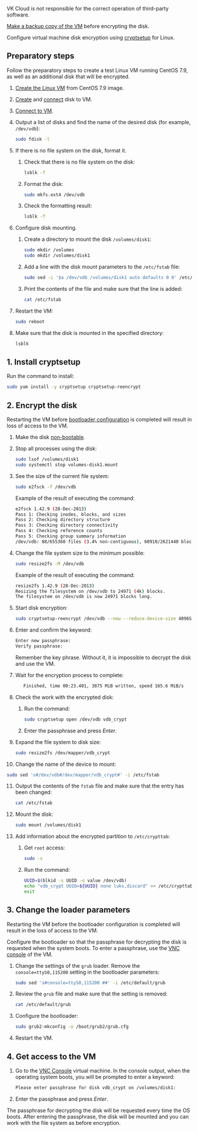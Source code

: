 <err>

VK Cloud is not responsible for the correct operation of third-party software.

[Make a backup copy of the VM](../../instructions/vm-backup/vm-backup-create#manual_backup) before encrypting the disk.

</err>

Configure virtual machine disk encryption using [cryptsetup](https://manpages.ubuntu.com/manpages/trusty/man8/cryptsetup.8.html) for Linux.

## Preparatory steps

Follow the preparatory steps to create a test Linux VM running CentOS 7.9, as well as an additional disk that will be encrypted.

1. [Create the Linux VM](../../instructions/vm/vm-create/) from CentOS 7.9 image.
2. [Create](../../instructions/volumes#creating_a_disk) and [connect](../../instructions/volumes#connecting_a_disk_to_a_vm) disk to VM.
3. [Connect to VM](../../instructions/vm/vm-connect/vm-connect-nix/).
4. Output a list of disks and find the name of the desired disk (for example, `/dev/vdb`):

   ```bash
   sudo fdisk -l 
   ```

5. If there is no file system on the disk, format it.

   1. Check that there is no file system on the disk:

      ```bash
      lsblk -f
      ```

   2. Format the disk:

      ```bash
      sudo mkfs.ext4 /dev/vdb
      ```

   3. Check the formatting result:

      ```bash
      lsblk -f
      ```

6. Configure disk mounting.

   1. Create a directory to mount the disk `/volumes/disk1`:

      ```bash
      sudo mkdir /volumes
      sudo mkdir /volumes/disk1
      ```

   2. Add a line with the disk mount parameters to the `/etc/fstab` file:

      ```bash
      sudo sed -i '$a /dev/vdb /volumes/disk1 auto defaults 0 0' /etc/fstab
      ```

   3. Print the contents of the file and make sure that the line is added:

      ```bash
      cat /etc/fstab
      ```

7. Restart the VM:

   ```bash
   sudo reboot
   ```

8. Make sure that the disk is mounted in the specified directory:

   ```bash
   lsblk
   ```

## 1. Install cryptsetup

Run the command to install:

```bash
sudo yum install -y cryptsetup cryptsetup-reencrypt
```

## 2. Encrypt the disk

<err>

Restarting the VM before [bootloader configuration](#3_change_the_loader_parameters) is completed will result in loss of access to the VM.

</err>

1. Make the disk [non-bootable](../../instructions/volumes#replacing_the_root_disk).
2. Stop all processes using the disk:

   ```bash
   sudo lsof /volumes/disk1
   sudo systemctl stop volumes-disk1.mount
   ```

3. See the size of the current file system:

   ```bash
   sudo e2fsck -f /dev/vdb
   ```

   Example of the result of executing the command:

   ```bash
   e2fsck 1.42.9 (28-Dec-2013)
   Pass 1: Checking inodes, blocks, and sizes
   Pass 2: Checking directory structure
   Pass 3: Checking directory connectivity
   Pass 4: Checking reference counts
   Pass 5: Checking group summary information
   /dev/vdb: 88/655360 files (3.4% non-contiguous), 60910/2621440 blocks
   ```

4. Change the file system size to the minimum possible:

   ```bash
   sudo resize2fs -M /dev/vdb
   ```

   Example of the result of executing the command:

   ```bash
   resize2fs 1.42.9 (28-Dec-2013)
   Resizing the filesystem on /dev/vdb to 24971 (4k) blocks.
   The filesystem on /dev/vdb is now 24971 blocks long.
   ```

5. Start disk encryption:

   ```bash
   sudo cryptsetup-reencrypt /dev/vdb --new --reduce-device-size 4096S
   ```

6. Enter and confirm the keyword:

   ```bash
   Enter new passphrase:
   Verify passphrase:
   ```

   <warn>

   Remember the key phrase. Without it, it is impossible to decrypt the disk and use the VM.

   </warn>

7. Wait for the encryption process to complete:

   ```bash
      Finished, time 00:23.401, 3875 MiB written, speed 165.6 MiB/s
   ```

8. Check the work with the encrypted disk:

   1. Run the command:

      ```bash
      sudo cryptsetup open /dev/vdb vdb_crypt
      ```

   2. Enter the passphrase and press *Enter*.

9. Expand the file system to disk size:

   ```bash
   sudo resize2fs /dev/mapper/vdb_crypt
   ```

10. Change the name of the device to mount:

   ```bash
   sudo sed 's#/dev/vdb#/dev/mapper/vdb_crypt#' -i /etc/fstab
   ```

11. Output the contents of the `fstab` file and make sure that the entry has been changed:

      ```bash
      cat /etc/fstab
      ```

12. Mount the disk:

      ```bash
      sudo mount /volumes/disk1
      ```

13. Add information about the encrypted partition to `/etc/crypttab`:

      1. Get `root` access:

         ```bash
         sudo -s
         ```

      2. Run the command:

         ```bash
         UUID=$(blkid -s UUID -o value /dev/vdb)
         echo "vdb_crypt UUID=${UUID} none luks,discard" >> /etc/crypttab
         exit
         ```

## 3. Change the loader parameters

<err>

Restarting the VM before the bootloader configuration is completed will result in the loss of access to the VM.

</err>

Configure the bootloader so that the passphrase for decrypting the disk is requested when the system boots. To enter a passphrase, use the [VNC console](../../instructions/vm/vm-console#the_vnc_console) of the VM.

1. Change the settings of the `grub` loader. Remove the `console=ttyS0,115200` setting in the bootloader parameters:

   ```bash
   sudo sed 's#console=ttyS0,115200 ##' -i /etc/default/grub
   ```

2. Review the `grub` file and make sure that the setting is removed:

   ```bash
   cat /etc/default/grub
   ```

3. Configure the bootloader:

   ```bash
   sudo grub2-mkconfig -o /boot/grub2/grub.cfg
   ```

4. Restart the VM.

## 4. Get access to the VM

1. Go to the [VNC Console](../../instructions/vm/vm-console#the_vnc_console) virtual machine. In the console output, when the operating system boots, you will be prompted to enter a keyword:

   ```bash
   Please enter passphrase for disk vdb_crypt on /volumes/disk1:
   ```

2. Enter the passphrase and press *Enter*.

The passphrase for decrypting the disk will be requested every time the OS boots. After entering the passphrase, the disk will be mounted and you can work with the file system as before encryption.
